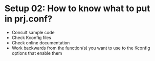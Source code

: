 # Setup 02: How to know what to put in prj.conf?

- Consult sample code
- Check Kconfig files
- Check online documentation
- Work backwards from the function(s) you want to use to the Kconfig options that enable them
